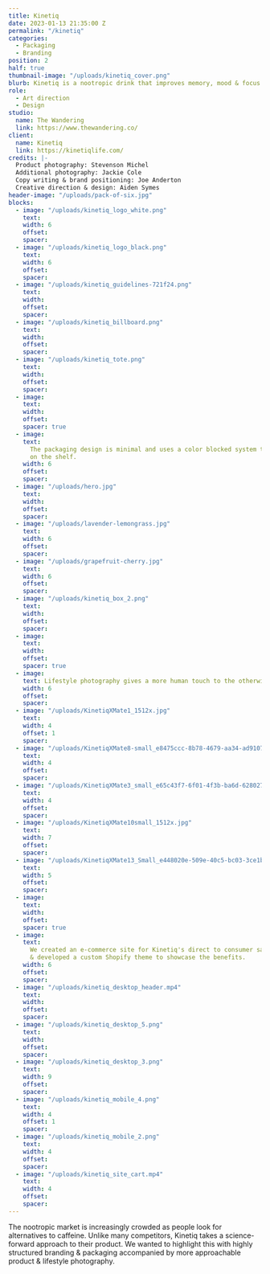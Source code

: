 ```yaml
---
title: Kinetiq
date: 2023-01-13 21:35:00 Z
permalink: "/kinetiq"
categories:
  - Packaging
  - Branding
position: 2
half: true
thumbnail-image: "/uploads/kinetiq_cover.png"
blurb: Kinetiq is a nootropic drink that improves memory, mood & focus.
role:
  - Art direction
  - Design
studio:
  name: The Wandering
  link: https://www.thewandering.co/
client:
  name: Kinetiq
  link: https://kinetiqlife.com/
credits: |-
  Product photography: Stevenson Michel
  Additional photography: Jackie Cole
  Copy writing & brand positioning: Joe Anderton
  Creative direction & design: Aiden Symes
header-image: "/uploads/pack-of-six.jpg"
blocks:
  - image: "/uploads/kinetiq_logo_white.png"
    text:
    width: 6
    offset:
    spacer:
  - image: "/uploads/kinetiq_logo_black.png"
    text:
    width: 6
    offset:
    spacer:
  - image: "/uploads/kinetiq_guidelines-721f24.png"
    text:
    width:
    offset:
    spacer:
  - image: "/uploads/kinetiq_billboard.png"
    text:
    width:
    offset:
    spacer:
  - image: "/uploads/kinetiq_tote.png"
    text:
    width:
    offset:
    spacer:
  - image:
    text:
    width:
    offset:
    spacer: true
  - image:
    text:
      The packaging design is minimal and uses a color blocked system to stand out
      on the shelf.
    width: 6
    offset:
    spacer:
  - image: "/uploads/hero.jpg"
    text:
    width:
    offset:
    spacer:
  - image: "/uploads/lavender-lemongrass.jpg"
    text:
    width: 6
    offset:
    spacer:
  - image: "/uploads/grapefruit-cherry.jpg"
    text:
    width: 6
    offset:
    spacer:
  - image: "/uploads/kinetiq_box_2.png"
    text:
    width:
    offset:
    spacer:
  - image:
    text:
    width:
    offset:
    spacer: true
  - image:
    text: Lifestyle photography gives a more human touch to the otherwise stark branding.
    width: 6
    offset:
    spacer:
  - image: "/uploads/KinetiqXMate1_1512x.jpg"
    text:
    width: 4
    offset: 1
    spacer:
  - image: "/uploads/KinetiqXMate8-small_e8475ccc-8b78-4679-aa34-ad9107430311.png"
    text:
    width: 4
    offset:
    spacer:
  - image: "/uploads/KinetiqXMate3_small_e65c43f7-6f01-4f3b-ba6d-628027f71c64_1512x.jpg"
    text:
    width: 4
    offset:
    spacer:
  - image: "/uploads/KinetiqXMate10small_1512x.jpg"
    text:
    width: 7
    offset:
    spacer:
  - image: "/uploads/KinetiqXMate13_Small_e448020e-509e-40c5-bc03-3ce1b918c61d_1512x.jpg"
    text:
    width: 5
    offset:
    spacer:
  - image:
    text:
    width:
    offset:
    spacer: true
  - image:
    text:
      We created an e-commerce site for Kinetiq's direct to consumer sales. I designed
      & developed a custom Shopify theme to showcase the benefits.
    width: 6
    offset:
    spacer:
  - image: "/uploads/kinetiq_desktop_header.mp4"
    text:
    width:
    offset:
    spacer:
  - image: "/uploads/kinetiq_desktop_5.png"
    text:
    width:
    offset:
    spacer:
  - image: "/uploads/kinetiq_desktop_3.png"
    text:
    width: 9
    offset:
    spacer:
  - image: "/uploads/kinetiq_mobile_4.png"
    text:
    width: 4
    offset: 1
    spacer:
  - image: "/uploads/kinetiq_mobile_2.png"
    text:
    width: 4
    offset:
    spacer:
  - image: "/uploads/kinetiq_site_cart.mp4"
    text:
    width: 4
    offset:
    spacer:
---
```


The nootropic market is increasingly crowded as people look for alternatives to caffeine. Unlike many competitors, Kinetiq takes a science-forward approach to their product. We wanted to highlight this with highly structured branding & packaging accompanied by more approachable product & lifestyle photography.
